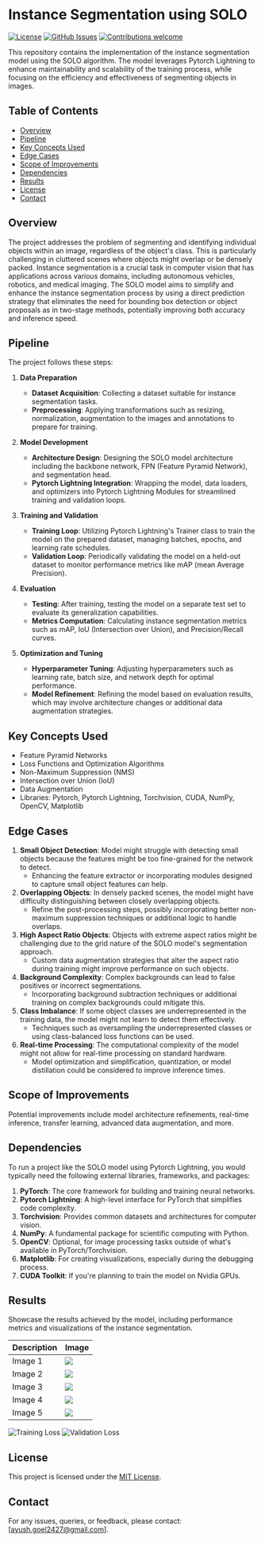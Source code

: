 # Instance Segmentation using SOLO

[![License](https://img.shields.io/badge/License-MIT-blue.svg)](https://opensource.org/licenses/MIT)
[![GitHub Issues](https://img.shields.io/github/issues/ayushgoel24/SOLO-Instance-Segmentation.svg)](https://github.com/ayushgoel24/SOLO-Instance-Segmentation/issues)
[![Contributions welcome](https://img.shields.io/badge/Contributions-welcome-orange.svg)](https://github.com/ayushgoel24/SOLO-Instance-Segmentation)

This repository contains the implementation of the instance segmentation model using the SOLO algorithm. The model leverages Pytorch Lightning to enhance maintainability and scalability of the training process, while focusing on the efficiency and effectiveness of segmenting objects in images.

## Table of Contents
- [Overview](#overview)
- [Pipeline](#pipeline)
- [Key Concepts Used](#key-concepts-used)
- [Edge Cases](#edge-cases)
- [Scope of Improvements](#scope-of-improvements)
- [Dependencies](#dependencies)
- [Results](#results)
- [License](#license)
- [Contact](#contact)

## Overview
The project addresses the problem of segmenting and identifying individual objects within an image, regardless of the object's class. This is particularly challenging in cluttered scenes where objects might overlap or be densely packed. Instance segmentation is a crucial task in computer vision that has applications across various domains, including autonomous vehicles, robotics, and medical imaging. The SOLO model aims to simplify and enhance the instance segmentation process by using a direct prediction strategy that eliminates the need for bounding box detection or object proposals as in two-stage methods, potentially improving both accuracy and inference speed.

<!-- ### Objectives
- **Model Implementation**: To implement the SOLO algorithm from scratch using PyTorch Lightning, ensuring that the model architecture aligns with the requirements for effective instance segmentation.
- **Training Efficiency**: To leverage Pytorch Lightning's built-in functionalities for efficient training, including multi-GPU support, mixed-precision training, and easy-to-use abstractions for model checkpoints, logging, and experiment tracking.
- **Dataset Utilization**: To apply the model to a chosen dataset and tailor the SOLO algorithm to work effectively with the data specifics, such as object sizes, image resolution, and domain-specific features.
- **Evaluation and Benchmarking**: To evaluate the model's performance against established metrics for instance segmentation, such as mean Average Precision (mAP), and to compare its results with those of other state-of-the-art models.
- **Real-world Application**: To demonstrate the model's practicality by deploying it in a real-world scenario where instance segmentation can provide value, such as autonomous driving, medical image analysis, or agricultural monitoring. -->

## Pipeline
The project follows these steps:
1. **Data Preparation**
   - **Dataset Acquisition**: Collecting a dataset suitable for instance segmentation tasks.
   - **Preprocessing**: Applying transformations such as resizing, normalization, augmentation to the images and annotations to prepare for training.

2. **Model Development**
   - **Architecture Design**: Designing the SOLO model architecture including the backbone network, FPN (Feature Pyramid Network), and segmentation head.
   - **Pytorch Lightning Integration**: Wrapping the model, data loaders, and optimizers into Pytorch Lightning Modules for streamlined training and validation loops.

3. **Training and Validation**
   - **Training Loop**: Utilizing Pytorch Lightning's Trainer class to train the model on the prepared dataset, managing batches, epochs, and learning rate schedules.
   - **Validation Loop**: Periodically validating the model on a held-out dataset to monitor performance metrics like mAP (mean Average Precision).

4. **Evaluation**
   - **Testing**: After training, testing the model on a separate test set to evaluate its generalization capabilities.
   - **Metrics Computation**: Calculating instance segmentation metrics such as mAP, IoU (Intersection over Union), and Precision/Recall curves.

5. **Optimization and Tuning**
   - **Hyperparameter Tuning**: Adjusting hyperparameters such as learning rate, batch size, and network depth for optimal performance.
   - **Model Refinement**: Refining the model based on evaluation results, which may involve architecture changes or additional data augmentation strategies.

<!-- 6. **Deployment**
   - **Model Export**: Exporting the trained model for inference.
   - **Inference Pipeline**: Setting up an inference pipeline to process new images and output instance segmentation results.

7. **Monitoring and Maintenance**
   - **Performance Monitoring**: Continuously monitoring the model's performance in production to ensure it maintains accuracy over time.
   - **Model Updating**: Periodically retraining or fine-tuning the model with new data to adapt to changes in the input distribution. -->

## Key Concepts Used
- Feature Pyramid Networks
- Loss Functions and Optimization Algorithms
- Non-Maximum Suppression (NMS)
- Intersection over Union (IoU)
- Data Augmentation
- Libraries: Pytorch, Pytorch Lightning, Torchvision, CUDA, NumPy, OpenCV, Matplotlib

## Edge Cases
1. **Small Object Detection**: Model might struggle with detecting small objects because the features might be too fine-grained for the network to detect.
    - Enhancing the feature extractor or incorporating modules designed to capture small object features can help.
2. **Overlapping Objects**: In densely packed scenes, the model might have difficulty distinguishing between closely overlapping objects.
    - Refine the post-processing steps, possibly incorporating better non-maximum suppression techniques or additional logic to handle overlaps.
3. **High Aspect Ratio Objects**: Objects with extreme aspect ratios might be challenging due to the grid nature of the SOLO model's segmentation approach.
    - Custom data augmentation strategies that alter the aspect ratio during training might improve performance on such objects.
4. **Background Complexity**: Complex backgrounds can lead to false positives or incorrect segmentations.
    - Incorporating background subtraction techniques or additional training on complex backgrounds could mitigate this.
5. **Class Imbalance**: If some object classes are underrepresented in the training data, the model might not learn to detect them effectively.
    - Techniques such as oversampling the underrepresented classes or using class-balanced loss functions can be used.
6. **Real-time Processing**: The computational complexity of the model might not allow for real-time processing on standard hardware.
    - Model optimization and simplification, quantization, or model distillation could be considered to improve inference times.

<!-- Small Object Detection: SOLO may struggle with detecting very small objects because the features might be too fine-grained for the network to detect.
Addressing: Enhancing the feature extractor or incorporating modules designed to capture small object features can help. Documentation should include notes on the expected object size range.
Overlapping Objects: In densely packed scenes, the SOLO model might have difficulty distinguishing between closely overlapping objects.
Addressing: Refine the post-processing steps, possibly incorporating better non-maximum suppression techniques or additional logic to handle overlaps. This would be documented in the code where post-processing steps are defined.
High Aspect Ratio Objects: Objects with extreme aspect ratios might be challenging due to the grid nature of the SOLO model's segmentation approach.
Addressing: Custom data augmentation strategies that alter the aspect ratio during training might improve performance on such objects. This should be noted in the data augmentation part of the code.
Variable Lighting Conditions: Like many vision models, performance can degrade under poor or variable lighting.
Addressing: Include diverse lighting conditions in the training data and possibly use photometric augmentation. Comments in the augmentation pipeline should explain the choice of augmentations.
Background Complexity: Complex backgrounds can lead to false positives or incorrect segmentations.
Addressing: Incorporating background subtraction techniques or additional training on complex backgrounds could mitigate this. The model's sensitivity to background complexity should be part of the model evaluation documentation.
Class Imbalance: If some object classes are underrepresented in the training data, the model might not learn to detect them effectively.
Addressing: Techniques such as oversampling the underrepresented classes or using class-balanced loss functions can be used. The strategy employed should be documented in the data loader or training loop code comments.
Real-time Processing: The computational complexity of the model might not allow for real-time processing on standard hardware.
Addressing: Model optimization and simplification, quantization, or model distillation could be considered to improve inference times, and this should be reflected in the documentation if implemented.
Domain Shift: The model might not generalize well to new domains that differ significantly from the training data.
Addressing: Domain adaptation techniques or fine-tuning the model on a small set of target domain data can help. This should be documented in the sections of the code dealing with model evaluation or adaptation. -->

## Scope of Improvements
Potential improvements include model architecture refinements, real-time inference, transfer learning, advanced data augmentation, and more.

## Dependencies
To run a project like the SOLO model using Pytorch Lightning, you would typically need the following external libraries, frameworks, and packages:

1. **PyTorch**: The core framework for building and training neural networks.
2. **Pytorch Lightning**: A high-level interface for PyTorch that simplifies code complexity.
3. **Torchvision**: Provides common datasets and architectures for computer vision.
4. **NumPy**: A fundamental package for scientific computing with Python.
5. **OpenCV**: Optional, for image processing tasks outside of what's available in PyTorch/Torchvision.
6. **Matplotlib**: For creating visualizations, especially during the debugging process.
7. **CUDA Toolkit**: If you're planning to train the model on Nvidia GPUs.

## Results
Showcase the results achieved by the model, including performance metrics and visualizations of the instance segmentation.

| Description | Image |
|-------------|-------|
| Image 1     | ![](./results/image_1.png) |
| Image 2     | ![](./results/image_2.png) |
| Image 3     | ![](./results/image_3.png) |
| Image 4     | ![](./results/image_4.png) |
| Image 5     | ![](./results/image_5.png) |

![Training Loss](./results/training_loss.png)
![Validation Loss](./results/validation_loss.png)

## License

This project is licensed under the [MIT License](LICENSE).

## Contact

For any issues, queries, or feedback, please contact: [ayush.goel2427@gmail.com].